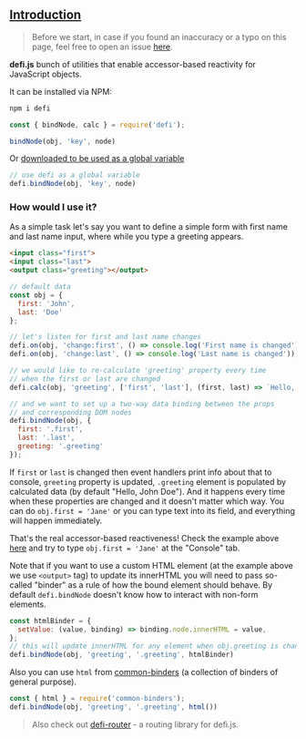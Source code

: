 ## [Introduction](#!introduction)

> Before we start, in case if you found an inaccuracy or a typo on this page, feel free to open an issue [here](https://github.com/defijs/defi.js.org).

**defi.js** bunch of utilities that enable accessor-based reactivity for JavaScript objects.

It can be installed via NPM:

```js
npm i defi
```

```js
const { bindNode, calc } = require('defi');

bindNode(obj, 'key', node)
```

Or [downloaded to be used as a global variable](https://github.com/defijs/defi/tree/gh-pages)

```js
// use defi as a global variable
defi.bindNode(obj, 'key', node)
```


### How would I use it?

As a simple task let's say you want to define a simple form with first name and last name input, where while you type a greeting appears.

```html
<input class="first">
<input class="last">
<output class="greeting"></output>
```

```js
// default data
const obj = {
  first: 'John',
  last: 'Doe'
};

// let's listen for first and last name changes
defi.on(obj, 'change:first', () => console.log('First name is changed'));
defi.on(obj, 'change:last', () => console.log('Last name is changed'));

// we would like to re-calculate 'greeting' property every time
// when the first or last are changed
defi.calc(obj, 'greeting', ['first', 'last'], (first, last) => `Hello, ${first} ${last}`);

// and we want to set up a two-way data binding between the props
// and corresponding DOM nodes
defi.bindNode(obj, {
  first: '.first',
  last: '.last',
  greeting: '.greeting'
});
```

If `first` or `last` is changed then event handlers print info about that to console, `greeting` property is updated, `.greeting` element is populated by calculated data (by default "Hello, John Doe"). And it happens every time when these properties are changed and it doesn't matter which way. You can do `obj.first = 'Jane'` or you can type text into its field, and everything will happen immediately.

That's the real accessor-based reactiveness! Check the example above [here](https://jsbin.com/xuzohanuno/1/edit?html,js,console,output) and try to type `obj.first = 'Jane'` at the "Console" tab.

Note that if you want to use a custom HTML element (at the example above we use ``<output>`` tag) to update its innerHTML you will need to pass so-called "binder" as a rule of how the bound element should behave. By default ``defi.bindNode`` doesn't know how to interact with non-form elements.


```js
const htmlBinder = {
  setValue: (value, binding) => binding.node.innerHTML = value,
};
// this will update innerHTML for any element when obj.greeting is changed
defi.bindNode(obj, 'greeting', '.greeting', htmlBinder)
```

Also you can use ``html`` from [common-binders](https://github.com/defijs/common-binders) (a collection of binders of general purpose).

```js
const { html } = require('common-binders');
defi.bindNode(obj, 'greeting', '.greeting', html())
```

> Also check out [defi-router](https://github.com/defijs/defi-router) - a routing library for defi.js.

